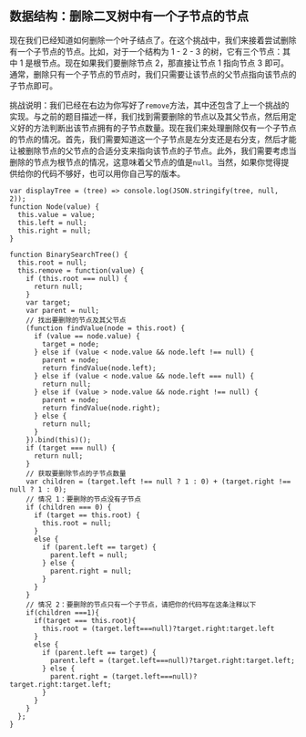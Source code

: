 ## 数据结构：删除二叉树中有一个子节点的节点

现在我们已经知道如何删除一个叶子结点了。在这个挑战中，我们来接着尝试删除有一个子节点的节点。比如，对于一个结构为 1 - 2 - 3 的树，它有三个节点：其中 1 是根节点。现在如果我们要删除节点 2，那直接让节点 1 指向节点 3 即可。通常，删除只有一个子节点的节点时，我们只需要让该节点的父节点指向该节点的子节点即可。

挑战说明：我们已经在右边为你写好了`remove`方法，其中还包含了上一个挑战的实现。与之前的题目描述一样，我们找到需要删除的节点以及其父节点，然后用定义好的方法判断出该节点拥有的子节点数量。现在我们来处理删除仅有一个子节点的节点的情况。首先，我们需要知道这一个子节点是左分支还是右分支，然后才能让被删除节点的父节点的合适分支来指向该节点的子节点。此外，我们需要考虑当删除的节点为根节点的情况，这意味着父节点的值是`null`。当然，如果你觉得提供给你的代码不够好，也可以用你自己写的版本。

```
var displayTree = (tree) => console.log(JSON.stringify(tree, null, 2));
function Node(value) {
  this.value = value;
  this.left = null;
  this.right = null;
}

function BinarySearchTree() {
  this.root = null;
  this.remove = function(value) {
    if (this.root === null) {
      return null;
    }
    var target;
    var parent = null;
    // 找出要删除的节点及其父节点
    (function findValue(node = this.root) {
      if (value == node.value) {
        target = node;
      } else if (value < node.value && node.left !== null) {
        parent = node;
        return findValue(node.left);
      } else if (value < node.value && node.left === null) {
        return null;
      } else if (value > node.value && node.right !== null) {
        parent = node;
        return findValue(node.right);
      } else {
        return null;
      }
    }).bind(this)();
    if (target === null) {
      return null;
    }
    // 获取要删除节点的子节点数量
    var children = (target.left !== null ? 1 : 0) + (target.right !== null ? 1 : 0);
    // 情况 1：要删除的节点没有子节点
    if (children === 0) {
      if (target == this.root) {
        this.root = null;
      }
      else {
        if (parent.left == target) {
          parent.left = null;
        } else {
          parent.right = null;
        }
      }
    }
    // 情况 2：要删除的节点只有一个子节点，请把你的代码写在这条注释以下
    if(children ===1){
      if(target === this.root){
        this.root = (target.left===null)?target.right:target.left
      }
      else {
        if (parent.left == target) {
          parent.left = (target.left===null)?target.right:target.left;
        } else {
          parent.right = (target.left===null)?target.right:target.left;
        }
      }
    }
  };
}
```

